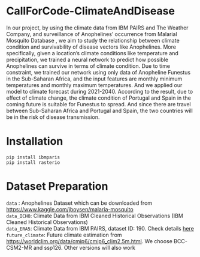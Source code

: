 # CallForCode-ClimateAndDisease

In our project, by using the climate data from IBM PAIRS and The Weather Company, and surveillance of Anophelines’ occurrence from Malarial Mosquito Database , we aim to study the relationship between climate condition and survivability of disease vectors like Anophelines. More specifically, given a location’s climate conditions like temperature and precipitation, we trained a neural network to predict how possible Anophelines can survive in terms of climate condition. Due to time constraint, we trained our network using only data of Anopheline Funestus in the Sub-Saharan Africa, and the input features are monthly minimum temperatures and monthly maximum temperatures. And we applied our model to climate forecast during 2021-2040. According to the result, due to effect of climate change, the climate condition of Portugal and Spain in the coming future is suitable for Funestus to spread. And since there are travel between Sub-Saharan Africa and Portugal and Spain, the two countries will be in the risk of disease transmission.

# Installation
```pip install ibmparis```<br/>
```pip install rasterio```<br/>

# Dataset Preparation
```data``` : Anophelines Dataset which can be downloaded from https://www.kaggle.com/jboysen/malaria-mosquito <br/>
```data_ICHO```: Climate Data from IBM Cleaned Historical Observations (IBM Cleaned Historical Observations)  <br/>
```data_ERA5```: Climate Data from IBM PAIRS, dataset ID: 190. Check details [here](https://github.com/academic-initiative/research-challenge-2021/blob/main/jupyter-platform/EIS%20DataSet%20Report%20July%202021.pdf) <br/>
```future_climate```: Future climate estimation from https://worldclim.org/data/cmip6/cmip6_clim2.5m.html. We choose BCC-CSM2-MR and ssp126. Other versions will also work
